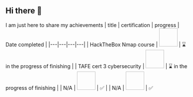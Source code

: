 ## Hi there 👋
I am just here to share my achievements
| title | certification | progress | Date completed |
|---|---|---|---|
| HackTheBox Nmap course | <img src=" " width="50" height="50"> | ⌛ in the progress of finishing |
| TAFE cert 3 cybersecurity | <img src=" " width="50" height="50"> | ⌛ in the progress of finishing |
| N/A | <img src=" " width="50" height="50"> | ✅ |
| N/A | <img src=" " width="50" height="50"> | ✅  
